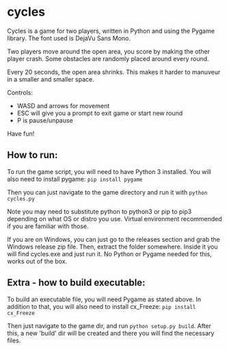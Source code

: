# cycles

Cycles is a game for two players, written in Python and using the Pygame library. The font used is DejaVu Sans Mono.

Two players move around the open area, you score by making the other player crash. Some obstacles are randomly placed
around every round.

Every 20 seconds, the open area shrinks. This makes it harder to manuveur in a smaller and smaller space.

Controls:
- WASD and arrows for movement
- ESC will give you a prompt to exit game or start new round
- P is pause/unpause

Have fun!


## How to run:

To run the game script, you will need to have Python 3 installed.
You will also need to install pygame: `pip install pygame`

Then you can just navigate to the game directory and run it with `python cycles.py`

Note you may need to substitute python to python3 or pip to pip3 depending on what OS or distro you use.
Virtual environment recommended if you are familiar with those.

If you are on Windows, you can just go to the releases section and grab the Windows release zip file.
Then, extract the folder somewhere. Inside it you will find cycles.exe and just run it. No Python or Pygame needed
for this, works out of the box.

## Extra - how to build executable:

To build an executable file, you will need Pygame as stated above. In addition to that, you will also need
to install cx_Freeze: `pip install cx_Freeze`

Then just navigate to the game dir, and run `python setup.py build`. After this, a new 'build' dir will be created
and there you will find the necessary files.
